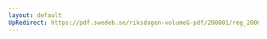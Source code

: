 ```yaml
---
layout: default
UpRedirect: https://pdf.swedeb.se/riksdagen-volumeG-pdf/200001/reg_200001/reg_200001_0234.pdf
---
```

